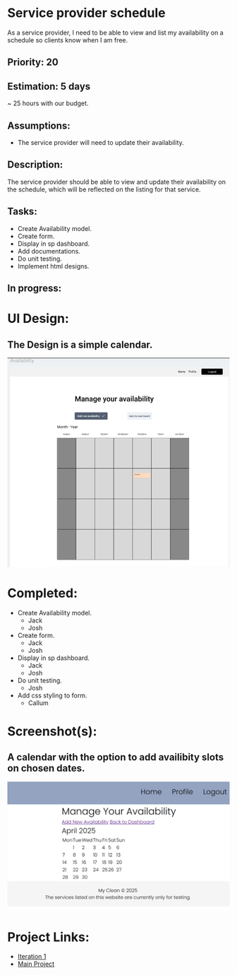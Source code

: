 # Service provider schedule
As a service provider, I need to be able to view and list my availability on a schedule so clients know when I am free.

## Priority: 20

## Estimation: 5 days
~ 25 hours with our budget.

## Assumptions:
- The service provider will need to update their availability.

## Description:
The service provider should be able to view and update their availability on the schedule, which will be reflected on the listing for that service.

## Tasks:
- Create Availability model.
- Create form.
- Display in sp dashboard.
- Add documentations.
- Do unit testing.
- Implement html designs.

## In progress:


# UI Design:
## The Design is a simple calendar.
![Wireframe - Availability calendar](../screenshots/iteration2_wireframe_availability.png)

# Completed:
- Create Availability model.
    - Jack
    - Josh
- Create form.
    - Jack
    - Josh
- Display in sp dashboard.
    - Jack
    - Josh
- Do unit testing.
    - Josh
- Add css styling to form.
    - Callum

# Screenshot(s):
## A calendar with the option to add availibity slots on chosen dates.
![Service provider availability schedule](../screenshots/iteration2_availability.png)

# Project Links:
- [Iteration 1](../iteration_2.md)
- [Main Project](../../README.md) 
